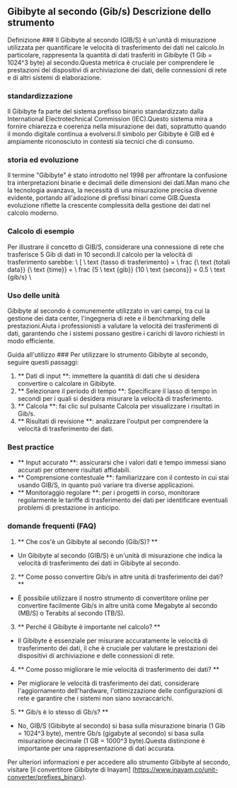 ## Gibibyte al secondo (Gib/s) Descrizione dello strumento

Definizione ###
Il Gibibyte al secondo (GIB/S) è un'unità di misurazione utilizzata per quantificare le velocità di trasferimento dei dati nel calcolo.In particolare, rappresenta la quantità di dati trasferiti in Gibibyte (1 Gib = 1024^3 byte) al secondo.Questa metrica è cruciale per comprendere le prestazioni dei dispositivi di archiviazione dei dati, delle connessioni di rete e di altri sistemi di elaborazione.

### standardizzazione
Il Gibibyte fa parte del sistema prefisso binario standardizzato dalla International Electrotechnical Commission (IEC).Questo sistema mira a fornire chiarezza e coerenza nella misurazione dei dati, soprattutto quando il mondo digitale continua a evolversi.Il simbolo per Gibibyte è GIB ed è ampiamente riconosciuto in contesti sia tecnici che di consumo.

### storia ed evoluzione
Il termine "Gibibyte" è stato introdotto nel 1998 per affrontare la confusione tra interpretazioni binarie e decimali delle dimensioni dei dati.Man mano che la tecnologia avanzava, la necessità di una misurazione precisa divenne evidente, portando all'adozione di prefissi binari come GIB.Questa evoluzione riflette la crescente complessità della gestione dei dati nel calcolo moderno.

### Calcolo di esempio
Per illustrare il concetto di GIB/S, considerare una connessione di rete che trasferisce 5 Gib di dati in 10 secondi.Il calcolo per la velocità di trasferimento sarebbe:
\ [
\ text {tasso di trasferimento} = \ frac {\ text {totali data}} {\ text {time}} = \ frac {5 \ text {gib}} {10 \ text {secons}} = 0.5 \ text {gib/s}
\

### Uso delle unità
Gibibyte al secondo è comunemente utilizzato in vari campi, tra cui la gestione dei data center, l'ingegneria di rete e il benchmarking delle prestazioni.Aiuta i professionisti a valutare la velocità dei trasferimenti di dati, garantendo che i sistemi possano gestire i carichi di lavoro richiesti in modo efficiente.

Guida all'utilizzo ###
Per utilizzare lo strumento Gibibyte al secondo, seguire questi passaggi:
1. ** Dati di input **: immettere la quantità di dati che si desidera convertire o calcolare in Gibibyte.
2. ** Selezionare il periodo di tempo **: Specificare il lasso di tempo in secondi per i quali si desidera misurare la velocità di trasferimento.
3. ** Calcola **: fai clic sul pulsante Calcola per visualizzare i risultati in Gib/s.
4. ** Risultati di revisione **: analizzare l'output per comprendere la velocità di trasferimento dei dati.

### Best practice
- ** Input accurato **: assicurarsi che i valori dati e tempo immessi siano accurati per ottenere risultati affidabili.
- ** Comprensione contestuale **: familiarizzare con il contesto in cui stai usando GIB/S, in quanto può variare tra diverse applicazioni.
- ** Monitoraggio regolare **: per i progetti in corso, monitorare regolarmente le tariffe di trasferimento dei dati per identificare eventuali problemi di prestazione in anticipo.

### domande frequenti (FAQ)

1. ** Che cos'è un Gibibyte al secondo (Gib/S)? **
- Un Gibibyte al secondo (GIB/S) è un'unità di misurazione che indica la velocità di trasferimento dei dati in Gibibyte al secondo.

2. ** Come posso convertire Gib/s in altre unità di trasferimento dei dati? **
- È possibile utilizzare il nostro strumento di convertitore online per convertire facilmente Gib/s in altre unità come Megabyte al secondo (MB/S) o Terabits al secondo (TB/S).

3. ** Perché il Gibibyte è importante nel calcolo? **
- Il Gibibyte è essenziale per misurare accuratamente le velocità di trasferimento dei dati, il che è cruciale per valutare le prestazioni dei dispositivi di archiviazione e delle connessioni di rete.

4. ** Come posso migliorare le mie velocità di trasferimento dei dati? **
- Per migliorare le velocità di trasferimento dei dati, considerare l'aggiornamento dell'hardware, l'ottimizzazione delle configurazioni di rete e garantire che i sistemi non siano sovraccarichi.

5. ** Gib/s è lo stesso di Gb/s? **
- No, GIB/S (Gibibyte al secondo) si basa sulla misurazione binaria (1 Gib = 1024^3 byte), mentre Gb/s (gigabyte al secondo) si basa sulla misurazione decimale (1 GB = 1000^3 byte).Questa distinzione è importante per una rappresentazione di dati accurata.

Per ulteriori informazioni e per accedere allo strumento Gibibyte al secondo, visitare [il convertitore Gibibyte di Inayam] (https://www.inayam.co/unit-converter/prefixes_binary).